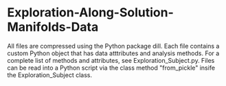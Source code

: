 # Exploration-Along-Solution-Manifolds-Data
All files are compressed using the Python package dill. Each file contains a custom Python object that has data atttributes and analysis methods. For a complete list of methods and attributes, see Exploration_Subject.py.
Files can be read into a Python script via the class method "from_pickle" insife the Exploration_Subject class.
